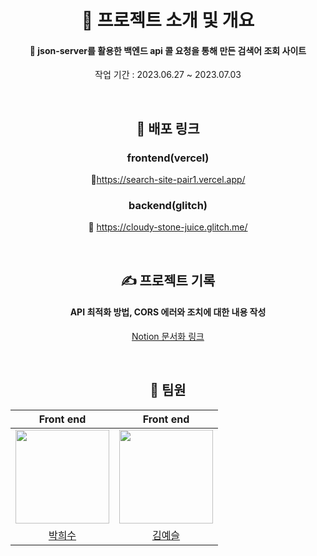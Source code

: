 <div align="center">
  
  <h1>📑 프로젝트 소개 및 개요</h1>

  <h4 align="middle">🔎 json-server를 활용한 백엔드 api 콜 요청을 통해 만든 검색어 조회 사이트 </h4> <p>작업 기간 : 2023.06.27 ~ 2023.07.03</p><br>

  <h2>🔗 배포 링크</h2>

  <h3>frontend(vercel)</h3>

  🔗https://search-site-pair1.vercel.app/

  <h3>backend(glitch)</h3>

  🔗 https://cloudy-stone-juice.glitch.me/

  <br>

  <h2>✍️ 프로젝트 기록</h2>

  <h4>API 최적화 방법, CORS 에러와 조치에 대한 내용 작성</h4>

  [Notion 문서화 링크][pair1]

  [pair1]: https://www.notion.so/Readme-e378ca0156494cdaa9ecac82b74ac83a

  <br>

  <h2>👭 팀원</h2> 

  |Front end|Front end|
  | :-: | :-: |
  | <img src="https://github.com/FrontEnd-Team3/movie-trailer-project/assets/123865139/a6e966c2-bf34-4ece-91c6-6efeb5ac681b" width="150"> | <img src="https://github.com/KIT-Frontend-Team1/pair1-Git-Issue-Project/assets/123865139/f7bb64fc-2d77-4bd0-9825-5823f73d5977" width="150"> |
  |[박희수](https://github.com/Sueddd)|[김예슬](https://github.com/yesoryeseul)|


  

</div><br>
